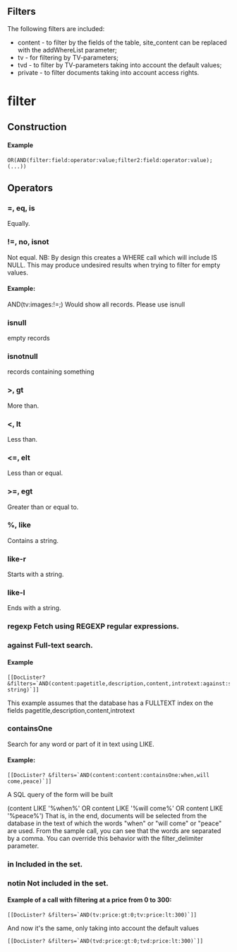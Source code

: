 ## Filters

The following filters are included:

* content - to filter by the fields of the table, site_content can be replaced with the addWhereList parameter;
* tv - for filtering by TV-parameters;
* tvd - to filter by TV-parameters taking into account the default values;
* private - to filter documents taking into account access rights.

# filter 
## Construction 
#### Example
```
OR(AND(filter:field:operator:value;filter2:field:operator:value);(...))
```
## Operators 

### =, eq, is
Equally.

### !=, no, isnot
Not equal.
NB: By design this creates a WHERE call which will include IS NULL.  This may produce undesired results when trying to filter for empty values.
#### Example: 
AND(tv:images:!=;)
Would show all records.  Please use isnull

### isnull
empty records

### isnotnull
records containing something

### >, gt
More than.

### <, lt
Less than.

### <=, elt
Less than or equal.

### >=, egt 
Greater than or equal to.

### %, like 
Contains a string.

### like-r 
Starts with a string.

### like-l
Ends with a string.

### regexp Fetch using REGEXP regular expressions.

### against Full-text search. 
#### Example

```
[[DocLister? &filters=`AND(content:pagetitle,description,content,introtext:against:search string)`]]
```
This example assumes that the database has a FULLTEXT index on the fields pagetitle,description,content,introtext

### containsOne 
Search for any word or part of it in text using LIKE. 

#### Example:
```
[[DocLister? &filters=`AND(content:content:containsOne:when,will come,peace)`]]
```
A SQL query of the form will be built

(content LIKE '%when%' OR content LIKE '%will come%' OR content LIKE '%peace%')
That is, in the end, documents will be selected from the database in the text of which the words "when" or "will come" or "peace" are used. From the sample call, you can see that the words are separated by a comma. You can override this behavior with the filter_delimiter parameter.

### in Included in the set.

### notin Not included in the set.

#### Example of a call with filtering at a price from 0 to 300:
```
[[DocLister? &filters=`AND(tv:price:gt:0;tv:price:lt:300)`]]
```
And now it's the same, only taking into account the default values
```
[[DocLister? &filters=`AND(tvd:price:gt:0;tvd:price:lt:300)`]]
```
